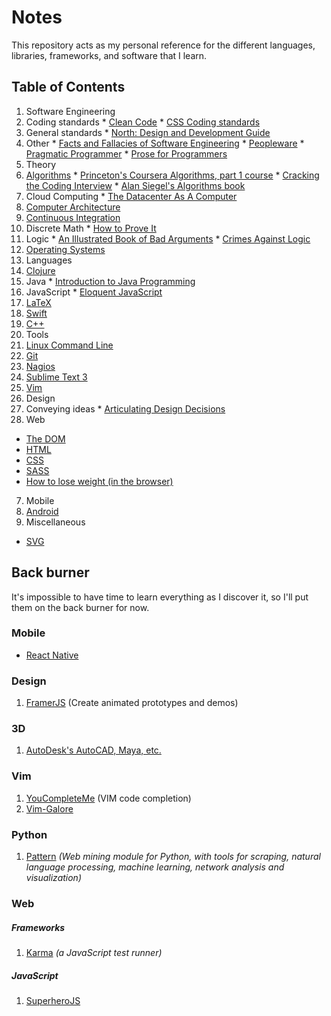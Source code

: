 # Notes

This repository acts as my personal reference for the different languages, libraries, frameworks, and software that I learn.

## Table of Contents

1. Software Engineering
  1. Coding standards
    * [Clean Code](coding-standards/CleanCode-1.md)
    * [CSS Coding standards](coding-standards/frontend/) 
  2. General standards
    * [North: Design and Development Guide](software-engineering/NorthDesignAndDevelopment-1.md)
  3. Other
    * [Facts and Fallacies of Software Engineering](software-engineering/FactsAndFallaciesofSoftwareEngineering.md)
    * [Peopleware](software-engineering/Peopleware.md)
    * [Pragmatic Programmer](software-engineering/PragmaticProgrammer.md)
    * [Prose for Programmers](software-engineering/ProseForProgrammers.md)
2. Theory
  1. [Algorithms](algorithms/)
    * [Princeton's Coursera Algorithms, part 1 course](algorithms/AlgoPt1-1.md)
    * [Cracking the Coding Interview](algorithms/CTCI-1.md)
    * [Alan Siegel's Algorithms book](algorithms/SiegelChapter1.md)
  2. Cloud Computing
    * [The Datacenter As A Computer](cloud-computing/TheDatacenterAsAComputer.md)
  3. [Computer Architecture](computer-architecture/)
  4. [Continuous Integration](continuous-integration/)
  5. Discrete Math
    * [How to Prove It](discrete-math/HowToProveIt.md)
  6. Logic
    * [An Illustrated Book of Bad Arguments](logic/AnIllustratedBookOfBadArguments.md)
    * [Crimes Against Logic](logic/CrimesAgainstLogic.md)
  7. [Operating Systems](operating-systems/)
3. Languages
  1. [Clojure](clojure/)
  2. Java
    * [Introduction to Java Programming](java/IntroToProgramming/)
  3. JavaScript
    * [Eloquent JavaScript](javascript/EloquentJavaScript/)
  4. [LaTeX](latex/)
  5. [Swift](swift/)
  6. [C++](C++.md)
4. Tools
  1. [Linux Command Line](cli/)
  2. [Git](git/)
  3. [Nagios](cloud-computing/NagiosCore.md)
  4. [Sublime Text 3](sublime-text/)
  5. [Vim](Vim.md)
5. Design
  1. Conveying ideas
    * [Articulating Design Decisions](design/ArticulatingDesignDecisions.md)
6. Web
  * [The DOM](web-technologies/DomEnlightenment-1.md)
  * [HTML](web-technologies/HTML.md)
  * [CSS](web-technologies/CSS.md)
  * [SASS](web-technologies/SASS.md)
  * [How to lose weight (in the browser)](web-technologies/BrowserDiet.md)
7. Mobile
  1. [Android](android/)
8. Miscellaneous
  * [SVG](svg/)

## Back burner

It's impossible to have time to learn everything as I discover it, so I'll put them on the back burner for now.

### Mobile

* [React Native](https://facebook.github.io/react-native/docs/getting-started.html#content)

### Design

1. [FramerJS](http://framerjs.com/) (Create animated prototypes and demos)

### 3D

1. [AutoDesk's AutoCAD, Maya, etc.](http://au.autodesk.com/au-online/overview?mktvar004=661084&internalc=true)

### Vim

1. [YouCompleteMe](https://github.com/Valloric/YouCompleteMe) (VIM code completion)
2. [Vim-Galore](https://github.com/mhinz/vim-galore)

### Python

1. [Pattern](https://github.com/clips/pattern) *(Web mining module for Python, with tools for scraping, natural language processing, machine learning, network analysis and visualization)*

### Web

##### Frameworks

1. [Karma](https://karma-runner.github.io/0.13/index.html) *(a JavaScript test runner)*

##### JavaScript

1. [SuperheroJS](http://superherojs.com/)
